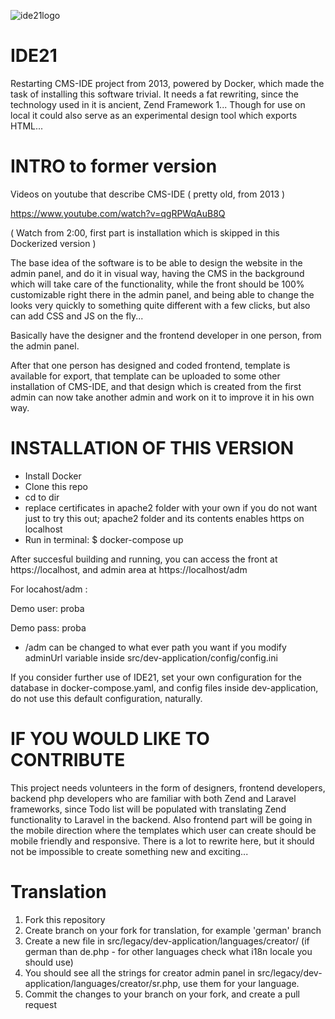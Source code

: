 ![ide21logo](https://github.com/nebojsatomic/IDE21/assets/1038256/aaddf2a1-f4e9-435d-864e-68963a132859)

# IDE21
Restarting CMS-IDE project from 2013, powered by Docker, which made the task of installing this software trivial. It needs a fat rewriting, since the technology used in it is ancient, Zend Framework 1... Though for use on local it could also serve as an experimental design tool which exports HTML...

# INTRO to former version
Videos on youtube that describe CMS-IDE ( pretty old, from 2013 )

https://www.youtube.com/watch?v=qgRPWqAuB8Q

( Watch from 2:00, first part is installation which is skipped in this Dockerized version )

The base idea of the software is to be able to design the website in the admin panel, and do it in visual way, having the CMS in the background which will take care of the functionality, while the front should be 100% customizable right there in the admin panel, and being able to change the looks very quickly to something quite different with a few clicks, but also can add CSS and JS on the fly...

Basically have the designer and the frontend developer in one person, from the admin panel.

After that one person has designed and coded frontend, template is available for export, that template can be uploaded to some other installation of CMS-IDE, and that design which is created from the first admin can now take another admin and work on it to improve it in his own way.

# INSTALLATION OF THIS VERSION

- Install Docker
- Clone this repo
- cd to dir
- replace certificates in apache2 folder with your own if you do not want just to try this out; apache2 folder and its contents enables https on localhost
- Run in terminal:
  $ docker-compose up

After succesful building and running, you can access the front at https://localhost, and admin area at https://localhost/adm


For locahost/adm :

Demo user:  proba

Demo pass:  proba

*  /adm can be changed to what ever path you want if you modify adminUrl variable inside src/dev-application/config/config.ini

If you consider further use of IDE21, set your own configuration for the database in docker-compose.yaml, and config files inside dev-application, do not use this default configuration, naturally.


# IF YOU WOULD LIKE TO CONTRIBUTE
This project needs volunteers in the form of designers, frontend developers, backend php developers who are familiar with both Zend and Laravel frameworks, since Todo list will be populated with translating Zend functionality to Laravel in the backend. Also frontend part will be going in the mobile direction where the templates which user can create should be mobile friendly and responsive.
There is a lot to rewrite here, but it should not be impossible to create something new and exciting...

# Translation

1. Fork this repository
2. Create branch on your fork for translation, for example 'german' branch
3. Create a new file in src/legacy/dev-application/languages/creator/  (if german than de.php - for other languages check what i18n locale you should use)
4. You should see all the strings for creator admin panel in src/legacy/dev-application/languages/creator/sr.php, use them for your language.
5. Commit the changes to your branch on your fork, and create a pull request


